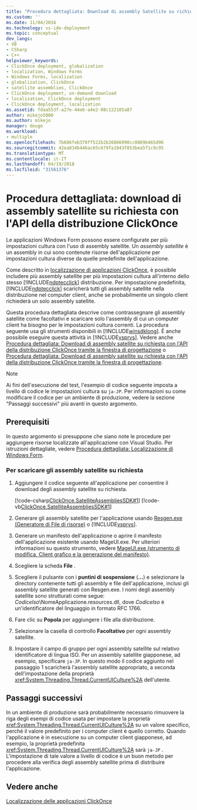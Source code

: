 ```yaml
---
title: "Procedura dettagliata: Download di assembly Satellite su richiesta con l'API della distribuzione ClickOnce | Documenti Microsoft"
ms.custom: ''
ms.date: 11/04/2016
ms.technology: vs-ide-deployment
ms.topic: conceptual
dev_langs:
- VB
- CSharp
- C++
helpviewer_keywords:
- ClickOnce deployment, globalization
- localization, Windows Forms
- Windows Forms, localization
- globalization, ClickOnce
- satellite assemblies, ClickOnce
- ClickOnce deployment, on-demand download
- localization, ClickOnce deployment
- ClickOnce deployment, localization
ms.assetid: fdaa553f-a27e-44eb-a4e2-08c122105a87
author: mikejo5000
ms.author: mikejo
manager: douge
ms.workload:
- multiple
ms.openlocfilehash: 7b686feb370ff522b2b26866990cc8069b465d96
ms.sourcegitcommit: 42ea834b446ac65c679fa1043f853bea5f1c9c95
ms.translationtype: MT
ms.contentlocale: it-IT
ms.lasthandoff: 04/19/2018
ms.locfileid: "31561376"
---
```

# <a name="walkthrough-downloading-satellite-assemblies-on-demand-with-the-clickonce-deployment-api"></a>Procedura dettagliata: download di assembly satellite su richiesta con l'API della distribuzione ClickOnce
Le applicazioni Windows Form possono essere configurate per più impostazioni cultura con l'uso di assembly satellite. Un *assembly satellite* è un assembly in cui sono contenute risorse dell'applicazione per impostazioni cultura diverse da quelle predefinite dell'applicazione.  
  
 Come descritto in [localizzazione di applicazioni ClickOnce](../deployment/localizing-clickonce-applications.md), è possibile includere più assembly satellite per più impostazioni cultura all'interno dello stesso [!INCLUDE[ndptecclick](../deployment/includes/ndptecclick_md.md)] distribuzione. Per impostazione predefinita, [!INCLUDE[ndptecclick](../deployment/includes/ndptecclick_md.md)] scaricherà tutti gli assembly satellite nella distribuzione nel computer client, anche se probabilmente un singolo client richiederà un solo assembly satellite.  
  
 Questa procedura dettagliata descrive come contrassegnare gli assembly satellite come facoltativi e scaricare solo l'assembly di cui un computer client ha bisogno per le impostazioni cultura correnti. La procedura seguente usa gli strumenti disponibili in [!INCLUDE[winsdklong](../deployment/includes/winsdklong_md.md)]. È anche possibile eseguire questa attività in [!INCLUDE[vsprvs](../code-quality/includes/vsprvs_md.md)].  Vedere anche [Procedura dettagliata: Download di assembly satellite su richiesta con l'API della distribuzione ClickOnce tramite la finestra di progettazione](http://msdn.microsoft.com/library/ms366788\(v=vs.110\)) o [Procedura dettagliata: Download di assembly satellite su richiesta con l'API della distribuzione ClickOnce tramite la finestra di progettazione](http://msdn.microsoft.com/library/ms366788\(v=vs.120\)).  
  
> [!NOTE]
>  Ai fini dell'esecuzione del test, l'esempio di codice seguente imposta a livello di codice le impostazioni cultura su `ja-JP`. Per informazioni su come modificare il codice per un ambiente di produzione, vedere la sezione "Passaggi successivi" più avanti in questo argomento.  
  
## <a name="prerequisites"></a>Prerequisiti  
 In questo argomento si presuppone che siano note le procedure per aggiungere risorse localizzate all'applicazione con Visual Studio. Per istruzioni dettagliate, vedere [Procedura dettagliata: Localizzazione di Windows Form](https://msdn.microsoft.com/en-us/library/vstudio/y99d1cd3\(v=vs.100\).aspx).  
  
### <a name="to-download-satellite-assemblies-on-demand"></a>Per scaricare gli assembly satellite su richiesta  
  
1.  Aggiungere il codice seguente all'applicazione per consentire il download degli assembly satellite su richiesta.  
  
     [!code-csharp[ClickOnce.SatelliteAssembliesSDK#1](../deployment/codesnippet/CSharp/walkthrough-downloading-satellite-assemblies-on-demand-with-the-clickonce-deployment-api_1.cs)]
     [!code-vb[ClickOnce.SatelliteAssembliesSDK#1](../deployment/codesnippet/VisualBasic/walkthrough-downloading-satellite-assemblies-on-demand-with-the-clickonce-deployment-api_1.vb)]  
  
2.  Generare gli assembly satellite per l'applicazione usando [Resgen.exe (Generatore di File di risorse)](/dotnet/framework/tools/resgen-exe-resource-file-generator) o [!INCLUDE[vsprvs](../code-quality/includes/vsprvs_md.md)].  
  
3.  Generare un manifesto dell'applicazione o aprire il manifesto dell'applicazione esistente usando MageUI.exe. Per ulteriori informazioni su questo strumento, vedere [MageUI.exe (strumento di modifica, Client grafico e la generazione del manifesto)](/dotnet/framework/tools/mageui-exe-manifest-generation-and-editing-tool-graphical-client).  
  
4.  Scegliere la scheda **File** .  
  
5.  Scegliere il pulsante con i **puntini di sospensione** (**...**) e selezionare la directory contenente tutti gli assembly e file dell'applicazione, inclusi gli assembly satellite generati con Resgen.exe. I nomi degli assembly satellite sono strutturati come segue: *CodiceIso*\NomeApplicazione.resources.dll, dove *CodiceIso* è un'identificatore del linguaggio in formato RFC 1766.  
  
6.  Fare clic su **Popola** per aggiungere i file alla distribuzione.  
  
7.  Selezionare la casella di controllo **Facoltativo** per ogni assembly satellite.  
  
8.  Impostare il campo di gruppo per ogni assembly satellite sul relativo identificatore di lingua ISO. Per un assembly satellite giapponese, ad esempio, specificare `ja-JP`. In questo modo il codice aggiunto nel passaggio 1 scaricherà l'assembly satellite appropriato, a seconda dell'impostazione della proprietà <xref:System.Threading.Thread.CurrentUICulture%2A> dell'utente.  
  
## <a name="next-steps"></a>Passaggi successivi  
 In un ambiente di produzione sarà probabilmente necessario rimuovere la riga degli esempi di codice usata per impostare la proprietà <xref:System.Threading.Thread.CurrentUICulture%2A> su un valore specifico, perché il valore predefinito per i computer client è quello corretto. Quando l'applicazione è in esecuzione su un computer client giapponese, ad esempio, la proprietà predefinita <xref:System.Threading.Thread.CurrentUICulture%2A> sarà `ja-JP` . L'impostazione di tale valore a livello di codice è un buon metodo per procedere alla verifica degli assembly satellite prima di distribuire l'applicazione.  
  
## <a name="see-also"></a>Vedere anche  
 [Localizzazione delle applicazioni ClickOnce](../deployment/localizing-clickonce-applications.md)